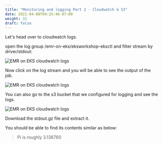 ```yaml
---
title: "Monitoring and logging Part 2 - Cloudwatch & S3"
date: 2021-04-08T04:25:46-07:00
weight: 31
draft: false
---
```


Let's head over to cloudwatch logs.

open the log group /emr-on-eks/eksworkshop-eksctl and filter stream by driver/stdout:

![EMR on EKS cloudwatch logs](/images/emr-on-eks/cloudwatch-logs1.png)

Now click on the log stream and you will be able to see the output of the job.

![EMR on EKS cloudwatch logs](/images/emr-on-eks/cloudwatch-stdout-1.png)


You can also go to the s3 bucket that we configured for logging and see the logs.

![EMR on EKS cloudwatch logs](/images/emr-on-eks/s3logs.png)

Download the stdout.gz file and extract it.

You should be able to find its contents similar as below:


> Pi is roughly 3.138760




